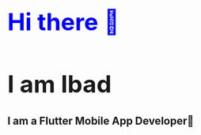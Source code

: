 
<h1 style="font-size: 48px; color: blue;">  Hi there 👋</h1>
<h1 style="font-size: 48px;">I am Ibad</h1>
<h2>I am a Flutter Mobile App Developer📱</h2>
